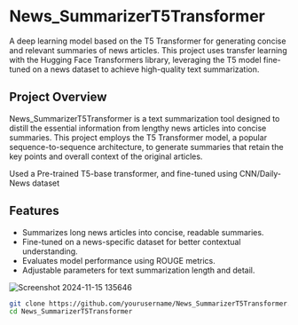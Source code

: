 # News_SummarizerT5Transformer

A deep learning model based on the T5 Transformer for generating concise and relevant summaries of news articles. This project uses transfer learning with the Hugging Face Transformers library, leveraging the T5 model fine-tuned on a news dataset to achieve high-quality text summarization.

## Project Overview
News_SummarizerT5Transformer is a text summarization tool designed to distill the essential information from lengthy news articles into concise summaries. This project employs the T5 Transformer model, a popular sequence-to-sequence architecture, to generate summaries that retain the key points and overall context of the original articles.

Used a Pre-trained T5-base transformer, and fine-tuned using CNN/Daily-News dataset

## Features
- Summarizes long news articles into concise, readable summaries.
- Fine-tuned on a news-specific dataset for better contextual understanding.
- Evaluates model performance using ROUGE metrics.
- Adjustable parameters for text summarization length and detail.

![Screenshot 2024-11-15 135646](https://github.com/user-attachments/assets/0ab21306-bc2e-4eba-96d8-4202c73f9c14)


```bash
git clone https://github.com/yourusername/News_SummarizerT5Transformer.git
cd News_SummarizerT5Transformer
